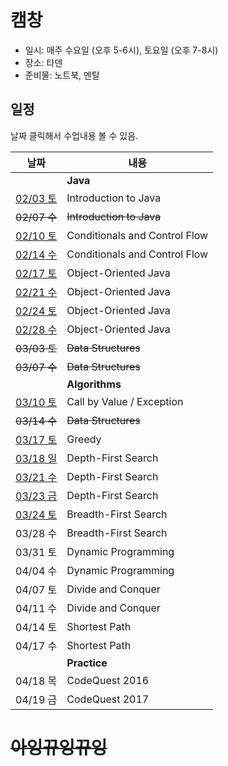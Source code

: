 # 캠창

+ 일시: 매주 수요일 (오후 5-6시), 토요일 (오후 7-8시)
+ 장소: 타덴
+ 준비물: 노트북, 멘탈

## 일정

날짜 클릭해서 수업내용 볼 수 있음.

| 날짜 | 내용 |
| - | - |
| | **Java** |
| [02/03 토](/lectures/2018-02-03) | Introduction to Java |
| ~~02/07 수~~ | ~~Introduction to Java~~ |
| [02/10 토](/lectures/2018-02-10) | Conditionals and Control Flow |
| [02/14 수](/lectures/2018-02-14) | Conditionals and Control Flow |
| [02/17 토](/lectures/2018-02-17) | Object-Oriented Java |
| [02/21 수](/lectures/2018-02-21) | Object-Oriented Java |
| [02/24 토](/lectures/2018-02-24) | Object-Oriented Java |
| [02/28 수](/lectures/2018-02-28) | Object-Oriented Java |
| ~~03/03 토~~ | ~~Data Structures~~ |
| ~~03/07 수~~ | ~~Data Structures~~ |
| | **Algorithms** |
| [03/10 토](/lectures/2018-03-10) | Call by Value / Exception |
| ~~03/14 수~~ | ~~Data Structures~~ |
| [03/17 토](/lectures/2018-03-17) | Greedy |
| [03/18 일](/lectures/2018-03-18) | Depth-First Search |
| [03/21 수](/lectures/2018-03-21) | Depth-First Search |
| [03/23 금](/lectures/2018-03-23) | Depth-First Search |
| [03/24 토](/lectures/2018-03-24) | Breadth-First Search |
| 03/28 수 | Breadth-First Search |
| 03/31 토 | Dynamic Programming |
| 04/04 수 | Dynamic Programming |
| 04/07 토 | Divide and Conquer |
| 04/11 수 | Divide and Conquer |
| 04/14 토 | Shortest Path |
| 04/17 수 | Shortest Path |
| | **Practice** |
| 04/18 목 | CodeQuest 2016 |
| 04/19 금 | CodeQuest 2017 |

# ~~아잉뀨잉뀨잉~~
